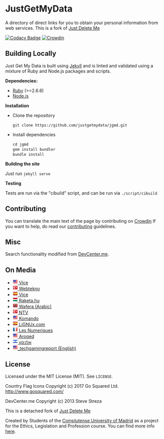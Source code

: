 JustGetMyData
============

A directory of direct links for you to obtain your personal information from web services.
This is a fork of [Just Delete Me](https://justdeleteme.xyz/)

[![Codacy Badge](https://app.codacy.com/project/badge/Grade/3b1d799740f64a85a5616951ef1d5ed3)](https://www.codacy.com/gh/justgetmydata/jgmd/dashboard?utm_source=github.com&amp;utm_medium=referral&amp;utm_content=justgetmydata/jgmd&amp;utm_campaign=Badge_Grade)
[![Crowdin](https://badges.crowdin.net/jgmd/localized.svg)](https://crowdin.com/project/jgmd)

## Building Locally

Just Get My Data is built using [Jekyll](https://jekyllrb.com/) and is linted and
validated using a mixture of Ruby and Node.js packages and scripts.

**Dependencies:**

- [Ruby](https://www.ruby-lang.org) (>=2.6.6)
- [Node.js](https://nodejs.org)

**Installation**

- Clone the repository

  ```
  git clone https://github.com/justgetmydata/jgmd.git
  ```

- Install dependencies

  ```
  cd jgmd
  gem install bundler
  bundle install
  ```

**Building the site**

Just run `jekyll serve`

**Testing**

Tests are run via the "cibuild" script, and can be run via `./script/cibuild`

## Contributing

You can translate the main text of the page by contributing on [Crowdin](https://crowdin.com/project/jgmd)
If you want to help, do read our [contributing](CONTRIBUTING.md) guidelines.

## Misc

Search functionality modified from [DevCenter.me](https://github.com/stevestreza/DevCenter.me).

## On Media
- [![](assets/icons/flags/en-US16.png) Vice](https://www.vice.com/en/article/88avkp/this-simple-tool-will-help-you-see-what-websites-know-about-you)
- [![](assets/icons/flags/tr-TR16.png) Webtekno](https://www.webtekno.com/sitelerin-depoladigi-kisisel-bilgileri-nasil-alabilirsiniz-h104601.html)
- [![](assets/icons/flags/es-ES16.png) Vice](https://www.vice.com/es/article/88avkp/sencilla-herramienta-ayudara-ver-lo-que-sitios-web-saben-sobre-ti)
- [![](assets/icons/flags/hu-HU16.png) Raketa.hu](https://raketa.hu/adatok-amiket-a-cegek-gyujtenek-rolunk)
- [![](assets/icons/flags/ar-MA16.png) Wafera (Arabic)](https://www.wafera.com/2021/01/this-tool-will-help-you-know-what.html)
- [![](assets/icons/flags/tr-TR16.png) NTV](https://www.ntv.com.tr/teknoloji/internet-sitelerinde-depolanan-verilerinizi-kopyalamanin-kolay-yolu-justgetmydata,MRKREYsoekaGXjf3D-KGtQ)
- [![](assets/icons/flags/en-US16.png) Komando](https://www.komando.com/security-privacy/justgetmydata-data-collection-tool/773214/)
- [![](assets/icons/flags/es-ES16.png) LiGNUx.com](https://lignux.com/justgetmydata-accede-a-tus-datos-de-distintos-servicios-web/)
- [![](assets/icons/flags/fr-FR16.png) Les Numeriques](https://www.lesnumeriques.com/vie-du-net/justgetmydata-le-site-qui-vous-aide-a-recuperer-une-copie-de-vos-donnees-personnelles-n159037.html)
- [![](assets/icons/flags/en-US16.png) Aroged](https://www.aroged.com/2021/01/10/justgetmydata-the-site-that-helps-you-get-a-copy-of-your-personal-data/)
- [![](assets/icons/flags/he-IL16.png) אלכסון](https://alaxon.co.il/fomo/%D7%9E%D7%94-%D7%99%D7%95%D7%93%D7%A2%D7%99%D7%9D-%D7%A2%D7%9C%D7%99%D7%A0%D7%95/)
- [![](assets/icons/flags/en-US16.png)_techgamingreport (English)](https://www.techgamingreport.com/justgetmydata-the-web-site-that-aids-you-receive-a-duplicate-of-your-private-details/)
## License

Licensed under the MIT License (MIT). See `LICENSE`.

Country Flag Icons Copyright (c) 2017 Go Squared Ltd. http://www.gosquared.com/

DevCenter.me Copyright (c) 2013 Steve Streza

This is a detached fork of [Just Delete Me](https://justdeleteme.xyz/)

Created by Students of the [Complutense University of Madrid](https://www.ucm.es/) as a project for the Ethics, Legislation and Profession course. You can find more info [here](https://wikis.fdi.ucm.es/ELP/Trabajo:JustGetMyData).
